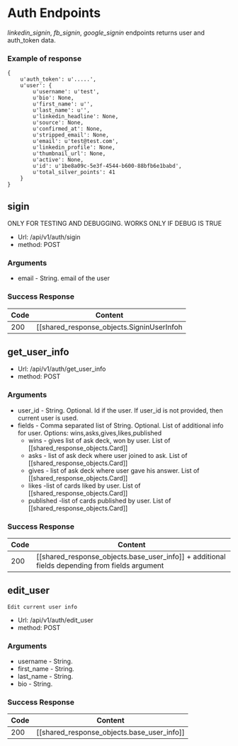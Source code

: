 # Auth Endpoints

*linkedin_signin*, *fb_signin*, *google_signin* endpoints returns user and auth_token data. 

### Example of response
```
{
    u'auth_token': u'.....', 
    u'user': {
        u'username': u'test',
        u'bio': None,
        u'first_name': u'',
        u'last_name': u'',
        u'linkedin_headline': None,
        u'source': None,
        u'confirmed_at': None,
        u'stripped_email': None,
        u'email': u'test@test.com',
        u'linkedin_profile': None,
        u'thumbnail_url': None,
        u'active': None,
        u'id': u'1be8a09c-5e3f-4544-b600-88bfb6e1babd',
        u'total_silver_points': 41
    }
}
```

## sigin

ONLY FOR TESTING AND DEBUGGING. WORKS ONLY IF DEBUG IS TRUE

 - Url: /api/v1/auth/sigin
 - method: POST

### Arguments
  - email - String. email of the user

### Success Response

| Code | Content |
|--- | --- |
| 200 | [[shared_response_objects.SigninUserInfoh|


## get_user_info

 - Url: /api/v1/auth/get_user_info
 - method: POST

### Arguments
  - user_id - String. Optional. Id if the user. If user_id is not provided, then current user is used.
  - fields - Comma separated list of String. Optional.  List of additional info for user. Options: wins,asks,gives,likes,published
    - wins - gives list of ask deck, won by user. List of [[shared_response_objects.Card]]
    - asks - list of ask deck where user joined to ask. List of [[shared_response_objects.Card]]
    - gives - list of ask deck where user gave his answer. List of [[shared_response_objects.Card]]
    - likes -list of cards liked by user. List of [[shared_response_objects.Card]]
    - published -list of cards published by user. List of [[shared_response_objects.Card]]

### Success Response

| Code | Content |
|--- | --- |
| 200 | [[shared_response_objects.base_user_info]] + additional fields depending from fields argument |

## edit_user

    Edit current user info

 - Url: /api/v1/auth/edit_user
 - method: POST

### Arguments
  - username - String. 
  - first_name - String. 
  - last_name - String. 
  - bio - String. 

### Success Response

| Code | Content |
|--- | --- |
| 200 | [[shared_response_objects.base_user_info]] |
